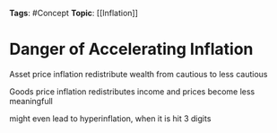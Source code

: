 
**Tags**: #Concept 
**Topic**: [[Inflation]]

# Danger of Accelerating Inflation
Asset price inflation redistribute wealth from cautious to less cautious

Goods price inflation redistributes income and prices become less meaningfull

might even lead to hyperinflation, when it is hit 3 digits




